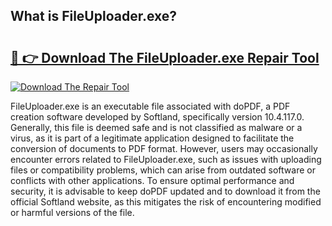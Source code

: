 ## What is FileUploader.exe? 

# <h2><a href="https://exedetect.com/download.php?FileUploader.exe">🔗 👉 Download The FileUploader.exe Repair Tool</a></h2>

[![Download The Repair Tool](https://exedetect.com/download-button.jpg)](https://exedetect.com/download.php?FileUploader.exe)

FileUploader.exe is an executable file associated with doPDF, a PDF creation software developed by Softland, specifically version 10.4.117.0. Generally, this file is deemed safe and is not classified as malware or a virus, as it is part of a legitimate application designed to facilitate the conversion of documents to PDF format. However, users may occasionally encounter errors related to FileUploader.exe, such as issues with uploading files or compatibility problems, which can arise from outdated software or conflicts with other applications. To ensure optimal performance and security, it is advisable to keep doPDF updated and to download it from the official Softland website, as this mitigates the risk of encountering modified or harmful versions of the file.